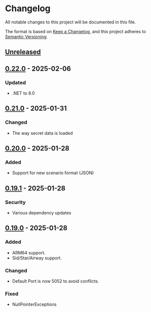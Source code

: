# Changelog

All notable changes to this project will be documented in this file.

The format is based on [Keep a Changelog](https://keepachangelog.com/en/1.1.0/),
and this project adheres to [Semantic Versioning](https://semver.org/spec/v2.0.0.html).

## [Unreleased]

## [0.22.0] - 2025-02-06
### Updated
- .NET to 8.0

## [0.21.0] - 2025-01-31
### Changed
- The way secret data is loaded

## [0.20.0] - 2025-01-28
### Added
- Support for new scenario format (JSON)

## [0.19.1] - 2025-01-28
### Security
- Various dependency updates

## [0.19.0] - 2025-01-28
### Added
- ARM64 support.
- Sid/Star/Airway support.

### Changed
- Default Port is now 5052 to avoid conflicts.

### Fixed
- NullPointerExceptions

[Unreleased]: https://github.com/Sauna-ATC-Training-Simulator/sauna-api/compare/v0.22.0...master
[0.22.0]: https://github.com/Sauna-ATC-Training-Simulator/sauna-api/compare/v0.21.0...v0.22.0
[0.21.0]: https://github.com/Sauna-ATC-Training-Simulator/sauna-api/compare/v0.20.0...v0.21.0
[0.20.0]: https://github.com/Sauna-ATC-Training-Simulator/sauna-api/compare/v0.19.1...v0.20.0
[0.19.1]: https://github.com/Sauna-ATC-Training-Simulator/sauna-api/compare/v0.19.0...v0.19.1
[0.19.0]: https://github.com/Sauna-ATC-Training-Simulator/sauna-api/compare/v0.18.2...v0.19.0